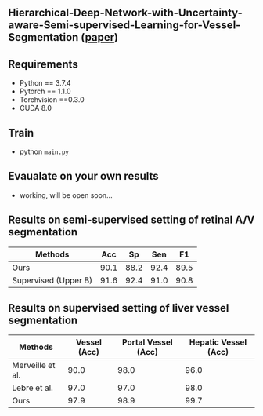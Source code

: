## Hierarchical-Deep-Network-with-Uncertainty-aware-Semi-supervised-Learning-for-Vessel-Segmentation ([paper](https://link.springer.com/article/10.1007/s00521-021-06578-3))


## Requirements

* Python == 3.7.4
* Pytorch == 1.1.0
* Torchvision ==0.3.0
* CUDA 8.0

## Train 
* python `main.py`

## Evaualate on your own results
* working, will be open soon...

## Results on semi-supervised setting of retinal A/V segmentation
|  Methods  |  Acc   | Sp  | Sen|  F1|
|  ----  | ----  |  ----  | ----  |----  |
| Ours | 90.1 | 88.2 | 92.4 | 89.5|
| Supervised (Upper B) |91.6| 92.4|91.0|90.8|

## Results on supervised setting of liver vessel segmentation
|  Methods  | Vessel (Acc) | Portal Vessel (Acc) | Hepatic Vessel (Acc)|
|  ----  | ----  |  ----  | ----  |
|Merveille et al. | 90.0 | 98.0| 96.0 |
| Lebre et al. |97.0| 97.0|98.0|
| Ours|97.9| 98.9|99.7|





